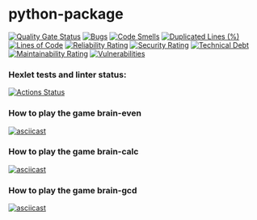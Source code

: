 # python-package

[![Quality Gate Status](https://sonarcloud.io/api/project_badges/measure?project=igorK1977_python-project-49&metric=alert_status)](https://sonarcloud.io/summary/new_code?id=igorK1977_python-project-49)
[![Bugs](https://sonarcloud.io/api/project_badges/measure?project=igorK1977_python-project-49&metric=bugs)](https://sonarcloud.io/summary/new_code?id=igorK1977_python-project-49)
[![Code Smells](https://sonarcloud.io/api/project_badges/measure?project=igorK1977_python-project-49&metric=code_smells)](https://sonarcloud.io/summary/new_code?id=igorK1977_python-project-49)
[![Duplicated Lines (%)](https://sonarcloud.io/api/project_badges/measure?project=igorK1977_python-project-49&metric=duplicated_lines_density)](https://sonarcloud.io/summary/new_code?id=igorK1977_python-project-49)
[![Lines of Code](https://sonarcloud.io/api/project_badges/measure?project=igorK1977_python-project-49&metric=ncloc)](https://sonarcloud.io/summary/new_code?id=igorK1977_python-project-49)
[![Reliability Rating](https://sonarcloud.io/api/project_badges/measure?project=igorK1977_python-project-49&metric=reliability_rating)](https://sonarcloud.io/summary/new_code?id=igorK1977_python-project-49)
[![Security Rating](https://sonarcloud.io/api/project_badges/measure?project=igorK1977_python-project-49&metric=security_rating)](https://sonarcloud.io/summary/new_code?id=igorK1977_python-project-49)
[![Technical Debt](https://sonarcloud.io/api/project_badges/measure?project=igorK1977_python-project-49&metric=sqale_index)](https://sonarcloud.io/summary/new_code?id=igorK1977_python-project-49)
[![Maintainability Rating](https://sonarcloud.io/api/project_badges/measure?project=igorK1977_python-project-49&metric=sqale_rating)](https://sonarcloud.io/summary/new_code?id=igorK1977_python-project-49)
[![Vulnerabilities](https://sonarcloud.io/api/project_badges/measure?project=igorK1977_python-project-49&metric=vulnerabilities)](https://sonarcloud.io/summary/new_code?id=igorK1977_python-project-49)

### Hexlet tests and linter status:
[![Actions Status](https://github.com/igorK1977/python-project-49/actions/workflows/hexlet-check.yml/badge.svg)](https://github.com/igorK1977/python-project-49/actions)

### How to play the game brain-even
[![asciicast](https://asciinema.org/a/PSCViIlcTqIAh3gXxVD615ABz.svg)](https://asciinema.org/a/PSCViIlcTqIAh3gXxVD615ABz)

### How to play the game brain-calc
[![asciicast](https://asciinema.org/a/Ybkv5uH0Z7ZbETU70a9qhF0pV.svg)](https://asciinema.org/a/Ybkv5uH0Z7ZbETU70a9qhF0pV)

### How to play the game brain-gcd
[![asciicast](https://asciinema.org/a/k5FamWjlNuAMRpnh0CXHMOzjG.svg)](https://asciinema.org/a/k5FamWjlNuAMRpnh0CXHMOzjG)
